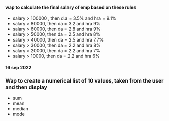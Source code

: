 #### wap to calculate the final salary of emp based on  these rules

- salary > 100000 , then d.a = 3.5% and hra = 9.1%
- salary > 80000, then da = 3.2 and hra 9%
- salary > 60000, then da = 2.8 and hra 9%
- salary > 50000, then da = 2.5 and hra 8%
- salary > 40000, then da = 2.5 and hra 7.7%
- salary > 30000, then da = 2.2 and hra 8%
- salary > 20000, then da = 2.2 and hra 7%
- salary > 10000, then da = 2.2 and hra 6%

#### 16 sep 2022
### Wap to create a numerical list of 10 values, taken from the user and then display
- sum
- mean
- median
- mode

